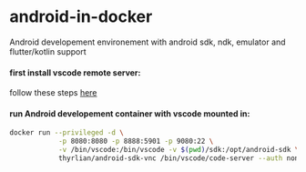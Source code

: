 # android-in-docker
Android developement environement with android sdk, ndk, emulator and flutter/kotlin support

#### first install vscode remote server:
follow these steps [here](https://github.com/CastHash532/vscode-in-docker)    
    
#### run Android developement container with vscode mounted in:
```bash
docker run --privileged -d \
            -p 8080:8080 -p 8888:5901 -p 9080:22 \
            -v /bin/vscode:/bin/vscode -v $(pwd)/sdk:/opt/android-sdk \
            thyrlian/android-sdk-vnc /bin/vscode/code-server --auth none
```
